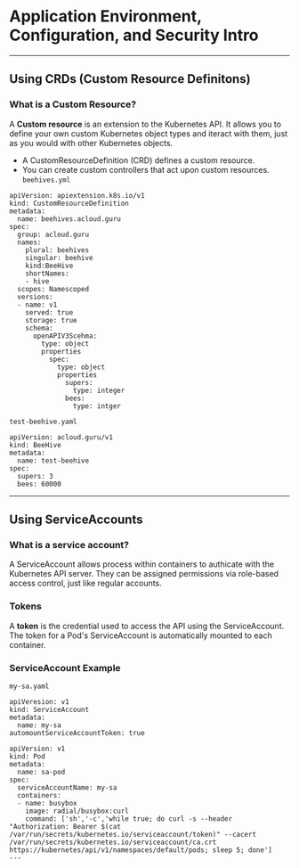 # Application Environment, Configuration, and Security Intro
---
## Using CRDs (Custom Resource Definitons)
### What is a Custom Resource?
A **Custom resource** is an extension to the Kubernetes API. It allows you to define your own custom Kubernetes object types and iteract with them, just as you would with other Kubernetes objects.
- A CustomResourceDefinition (CRD) defines a custom resource.
- You can create custom controllers that act upon custom resources.
`beehives.yml`
```
apiVersion: apiextension.k8s.io/v1
kind: CustomResourceDefinition
metadata:
  name: beehives.acloud.guru
spec:
  group: acloud.guru
  names:
    plural: beehives
    singular: beehive
    kind:BeeHive
    shortNames:
    - hive
  scopes: Namescoped
  versions:
  - name: v1
    served: true
    storage: true
    schema:
      openAPIV3Scehma:
        type: object
        properties
          spec:
            type: object
            properties
              supers:
                type: integer
              bees:
                type: intger
```
`test-beehive.yaml`
```
apiVersion: acloud.guru/v1
kind: BeeHive
metadata:
  name: test-beehive
spec:
  supers: 3
  bees: 60000
```
---
## Using ServiceAccounts
### What is a service account?
A ServiceAccount allows process within containers to authicate with the Kubernetes API server. They can be assigned permissions via role-based access control, just like regular accounts.
### Tokens
A **token** is the credential used to access the API using the ServiceAccount.
The token for a Pod's ServiceAccount is automatically mounted to each container.
### ServiceAccount Example
`my-sa.yaml`
```
apiVeresion: v1
kind: ServiceAccount
metadata:
  name: my-sa
automountServiceAccountToken: true
```
```
apiVersion: v1
kind: Pod
metadata:
  name: sa-pod
spec:
  serviceAccountName: my-sa
  containers:
  - name: busybox
    image: radial/busybox:curl
    command: ['sh','-c','while true; do curl -s --header "Authorization: Bearer $(cat /var/run/secrets/kubernetes.io/serviceaccount/token)" --cacert /var/run/secrets/kubernetes.io/serviceaccount/ca.crt https://kubernetes/api/v1/namespaces/default/pods; sleep 5; done']
---